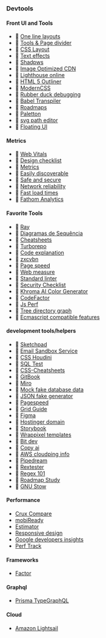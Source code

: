 ### Devtools

#### Front UI and Tools

- 🔧 [One line layouts](https://web.dev/one-line-layouts/)
- 🔧 [Tools & Page divider](https://omatsuri.app/page-dividers)
- 🔧 [CSS Layout](https://csslayout.io/)
- 🔧 [Text effects](https://tobiasahlin.com/moving-letters/)
- 🔧 [Shadpws](https://shadows.brumm.af/)
- 🔧 [Image Optimized CDN](https://imagekit.io)
- 🔧 [Lighthouse online](https://developers.google.com/speed/pagespeed/insights/?url=https%3A%2F%2Fhungry-mestorf-555980.netlify.app%2F)
- 🔧 [HTML 5 Outliner](https://gsnedders.html5.org/outliner/)
- 🔧 [ModernCSS](https://moderncss.dev/)
- 🔧 [Rubber duck debugging](https://rubberduckdebugging.com/)
- 🔧 [Babel Transpiler](https://babeljs.io/repl#?browsers=&build=&builtIns=false&spec=false&loose=false&code_lz=BQAglCC8B8LA3gXzEA&debug=false&forceAllTransforms=false&shippedProposals=false&circleciRepo=&evaluate=true&fileSize=true&timeTravel=true&sourceType=module&lineWrap=true&presets=es2015&prettier=true&targets=&version=7.7.7&externalPlugins=)
- 🔧 [Roadmaps](https://roadmap.sh/)
- 🔧 [Paletton](http://paletton.com/#uid=14i0u0kcflZ0HBQ5yqUkTizCch6)
- 🔧 [svg path editor](https://yqnn.github.io/svg-path-editor/)
- 🔧 [Floating UI](https://floating-ui.com/)

#### Metrics

- 📙 [Web Vitals](https://web.dev/vitals/)
- 📙 [Design checklist](https://www.checklist.design/)
- 📙 [Metrics](https://web.dev/metrics)
- 📙 [Easily discoverable](https://web.dev/discoverable)
- 📙 [Safe and secure](https://web.dev/secure)
- 📙 [Network reliability](https://web.dev/reliable)
- 📙 [Fast load times](https://web.dev/fast)
- 📙 [Fathom Analytics](https://usefathom.com/)

#### Favorite Tools

- 🔧 [Ray](https://ray.so/)
- 🔧 [Diagramas de Sequência](https://sequencediagram.org/)
- 🔧 [Cheatsheets](https://devhints.io/)
- 🔧 [Turborepo](https://turborepo.org/)
- 🔧 [Code explanation](https://denigma.app/#demo)
- 🔧 [zxcvbn](https://github.com/dropbox/zxcvbn)
- 🔧 [Page speed](https://pagespeed.web.dev/)
- 🔧 [Web measure](https://web.dev/measure/)
- 🔧 [Standard linter](https://standardjs.com/)
- 🔧 [Security Checklist](https://github.com/Lissy93/personal-security-checklist)
- 🔧 [Khroma AI Color Generator](khroma.co/generator/)
- 🔧 [CodeFactor](https://www.codefactor.io/dashboard)
- 🔧 [Js Perf](https://perf.link/)
- 🔧 [Tree directory graph](https://tree.nathanfriend.io/)
- 🔧 [Ecmascript compatible features](https://kangax.github.io/compat-table/esnext/)

#### development tools/helpers

- 🔧 [Sketchpad](https://sketch.io/sketchpad/)
- 🔧 [Email Sandbox Service](https://mailtrap.io/)
- 🔧 [CSS Houdini](https://houdini.how/)
- 🔧 [SQL Test](https://sqltest.net/)
- 🔧 [CSS-Cheatsheets](https://github.com/AakashRao-dev/CSS-Cheatsheets)
- 🔧 [GitBook](https://www.gitbook.com/)
- 🔧 [Miro](https://miro.com/mind-map-software/)
- 🔧 [Mock fake database data](https://www.mockaroo.com/)
- 🔧 [JSON fake generator](https://json-generator.com/)
- 🔧 [Pagespeed](https://developers.google.com/speed/pagespeed/insights/?hl=pt-br)
- 🔧 [Grid Guide](https://grid.malven.co/)
- 🔧 [Figma](https://www.figma.com/)
- 🔧 [Hostinger domain](https://hpanel.hostinger.com/domain/rwietter.xyz/domain-overview)
- 🔧 [Storybook](https://hpanel.hostinger.com/domain/rwietter.xyz/domain-overview)
- 🔧 [Wrappixel templates](https://www.wrappixel.com/)
- 🔧 [Bit dev](https://bit.dev/)
- 🔧 [Copy ai](https://app.copy.ai/) <!-- generate marketing copy in seconds. -->
- 🔧 [AWS cloudping info](https://cloudping.info/)
- 🔧 [Pipedream](https://pipedream.com/workflows)
- 🔧 [Rextester](https://rextester.com/)
- 🔧 [Regex 101](https://regex101.com/)
- 🔧 [Roadmap Study](https://roadmap.sh/)
- 🔧 [GNU Stow](http://brandon.invergo.net/news/2012-05-26-using-gnu-stow-to-manage-your-dotfiles.html)

#### Performance

- [Crux Compare](https://crux-compare.netlify.app/)
- [mobiReady](https://ready.mobi/#1554313-38lz)
- [Estimator](https://estimator.dev/)
- [Responsive design](http://ami.responsivedesign.is/#)
- [Google developers insights](https://developers.google.com/speed/docs/insights/rules?hl=pt-br)
- [Perf Track](https://perf-track.web.app/react)

#### Frameworks

- [Factor](https://github.com/FactorJS/factor)

#### Graphql

- [Prisma TypeGraphQL](https://prisma.typegraphql.com/docs/intro)

#### Cloud

- [Amazon Lightsail](https://aws.amazon.com/pt/lightsail/)